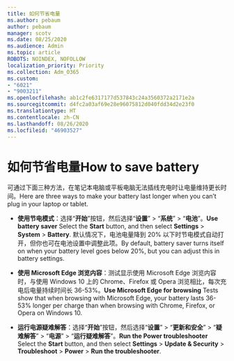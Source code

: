 ```yaml
---
title: 如何节省电量
ms.author: pebaum
author: pebaum
manager: scotv
ms.date: 08/25/2020
ms.audience: Admin
ms.topic: article
ROBOTS: NOINDEX, NOFOLLOW
localization_priority: Priority
ms.collection: Adm_O365
ms.custom:
- "6021"
- "9003211"
ms.openlocfilehash: ab1c2fe6317177d537843c24a3560372a2171e2a
ms.sourcegitcommit: d4fc2a03af69e28e96075812d040fdd34d2e23f0
ms.translationtype: HT
ms.contentlocale: zh-CN
ms.lasthandoff: 08/26/2020
ms.locfileid: "46903527"
---
```

# <a name="how-to-save-battery"></a><span data-ttu-id="55dcd-102">如何节省电量</span><span class="sxs-lookup"><span data-stu-id="55dcd-102">How to save battery</span></span>

<span data-ttu-id="55dcd-103">可通过下面三种方法，在笔记本电脑或平板电脑无法插线充电时让电量维持更长时间。</span><span class="sxs-lookup"><span data-stu-id="55dcd-103">Here are three ways to make your battery last longer when you can’t plug in your laptop or tablet.</span></span>  

- <span data-ttu-id="55dcd-104">**使用节电模式**：选择“**开始**”按钮，然后选择“**设置**”  >  “**系统**”  >  “**电池**”。</span><span class="sxs-lookup"><span data-stu-id="55dcd-104">**Use battery saver** Select the  **Start**  button, and then select  **Settings**  >  **System**  >  **Battery**.</span></span> <span data-ttu-id="55dcd-105">默认情况下，电池电量降到 20% 以下时节电模式自动打开，但你也可在电池设置中调整此项。</span><span class="sxs-lookup"><span data-stu-id="55dcd-105">By default, battery saver turns itself on when your battery level goes below 20%, but you can adjust this in battery settings.</span></span>
    
- <span data-ttu-id="55dcd-106">**使用 Microsoft Edge 浏览内容**：测试显示使用 Microsoft Edge 浏览内容时，与使用 Windows 10 上的 Chrome、Firefox 或 Opera 浏览相比，每次充电后电量持续时间长 36-53%。</span><span class="sxs-lookup"><span data-stu-id="55dcd-106">**Use Microsoft Edge for browsing** Tests show that when browsing with Microsoft Edge, your battery lasts 36-53% longer per charge than when browsing with Chrome, Firefox, or Opera on Windows 10.</span></span>
    
- <span data-ttu-id="55dcd-107">**运行电源疑难解答**：选择“**开始**”按钮，然后选择“**设置**” > “**更新和安全**” > “**疑难解答**” > “**电源**” > “**运行疑难解答**”。</span><span class="sxs-lookup"><span data-stu-id="55dcd-107">**Run the Power troubleshooter** Select the **Start** button, and then select **Settings** > **Update & Security** > **Troubleshoot** > **Power** > **Run the troubleshooter**.</span></span>
